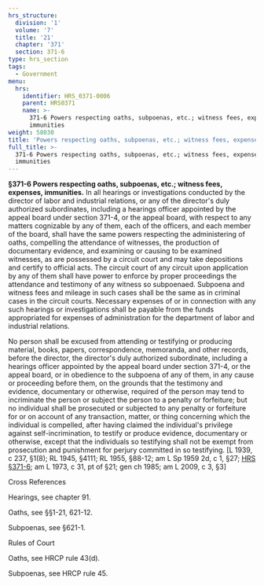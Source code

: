```yaml
---
hrs_structure:
  division: '1'
  volume: '7'
  title: '21'
  chapter: '371'
  section: 371-6
type: hrs_section
tags:
  - Government
menu:
  hrs:
    identifier: HRS_0371-0006
    parent: HRS0371
    name: >-
      371-6 Powers respecting oaths, subpoenas, etc.; witness fees, expenses,
      immunities
weight: 58030
title: 'Powers respecting oaths, subpoenas, etc.; witness fees, expenses, immunities'
full_title: >-
  371-6 Powers respecting oaths, subpoenas, etc.; witness fees, expenses,
  immunities
---
```

**§371-6 Powers respecting oaths, subpoenas, etc.; witness fees, expenses, immunities.** In all hearings or investigations conducted by the director of labor and industrial relations, or any of the director's duly authorized subordinates, including a hearings officer appointed by the appeal board under section 371-4, or the appeal board, with respect to any matters cognizable by any of them, each of the officers, and each member of the board, shall have the same powers respecting the administering of oaths, compelling the attendance of witnesses, the production of documentary evidence, and examining or causing to be examined witnesses, as are possessed by a circuit court and may take depositions and certify to official acts. The circuit court of any circuit upon application by any of them shall have power to enforce by proper proceedings the attendance and testimony of any witness so subpoenaed. Subpoena and witness fees and mileage in such cases shall be the same as in criminal cases in the circuit courts. Necessary expenses of or in connection with any such hearings or investigations shall be payable from the funds appropriated for expenses of administration for the department of labor and industrial relations.

No person shall be excused from attending or testifying or producing material, books, papers, correspondence, memoranda, and other records, before the director, the director's duly authorized subordinate, including a hearings officer appointed by the appeal board under section 371-4, or the appeal board, or in obedience to the subpoena of any of them, in any cause or proceeding before them, on the grounds that the testimony and evidence, documentary or otherwise, required of the person may tend to incriminate the person or subject the person to a penalty or forfeiture; but no individual shall be prosecuted or subjected to any penalty or forfeiture for or on account of any transaction, matter, or thing concerning which the individual is compelled, after having claimed the individual's privilege against self-incrimination, to testify or produce evidence, documentary or otherwise, except that the individuals so testifying shall not be exempt from prosecution and punishment for perjury committed in so testifying. [L 1939, c 237, §1(8); RL 1945, §4111; RL 1955, §88-12; am L Sp 1959 2d, c 1, §27; [HRS §371-6](/title-21/chapter-371/section-371-6/); am L 1973, c 31, pt of §21; gen ch 1985; am L 2009, c 3, §3]

Cross References

Hearings, see chapter 91.

Oaths, see §§1-21, 621-12.

Subpoenas, see §621-1.

Rules of Court

Oaths, see HRCP rule 43(d).

Subpoenas, see HRCP rule 45.